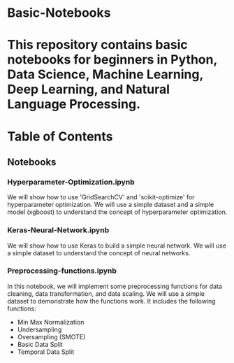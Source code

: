 # Basic-Notebooks
# This repository contains basic notebooks for beginners in Python, Data Science, Machine Learning, Deep Learning, and Natural Language Processing. 
#
# Table of Contents
## Notebooks
### Hyperparameter-Optimization.ipynb
We will show how to use 'GridSearchCV' and 'scikit-optimize' for hyperparameter optimization. We will use a simple dataset and a simple model (xgboost) to understand the concept of hyperparameter optimization.
### Keras-Neural-Network.ipynb
We will show how to use Keras to build a simple neural network. We will use a simple dataset to understand the concept of neural networks.
### Preprocessing-functions.ipynb
In this notebook, we will implement some preprocessing functions for data cleaning, data transformation, and data scaling. We will use a simple dataset to demonstrate how the functions work. It includes the following functions:
- Min Max Normalization
- Undersampling
- Oversampling (SMOTE)
- Basic Data Split
- Temporal Data Split
